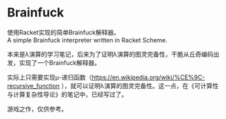 # Brainfuck

使用Racket实现的简单Brainfuck解释器。  
A simple Brainfuck interpreter written in Racket Scheme.

本来是λ演算的学习笔记，后来为了证明λ演算的图灵完备性，干脆从丘奇编码出发，实现了一个Brainfuck解释器。

实际上只需要实现μ-递归函数（https://en.wikipedia.org/wiki/%CE%9C-recursive_function ），就可以证明λ演算的图灵完备性。这一点，在《可计算性与计算复杂性导论》的笔记中，已经写过了。

游戏之作，仅供参考。
